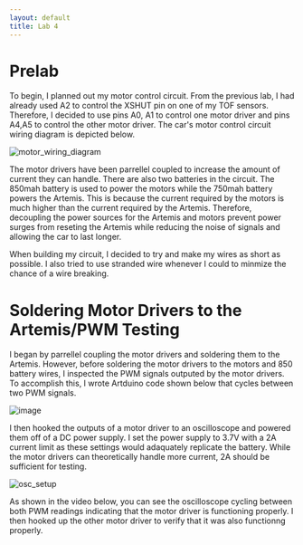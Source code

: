 ```yaml
---
layout: default
title: Lab 4
---
```


# Prelab
To begin, I planned out my motor control circuit. From the previous lab, I had already used A2 to control the XSHUT pin on one of my TOF sensors. Therefore, I decided to use pins A0, A1 to control one motor driver and pins A4,A5 to control the other motor driver. The car's motor control circuit wiring diagram is depicted below.

![motor_wiring_diagram](https://github.com/user-attachments/assets/1e6dc659-1174-40bb-9515-ab70bd823dd6)

The motor drivers have been parrellel coupled to increase the amount of current they can handle. There are also two batteries in the circuit. The 850mah battery is used to power the motors while the 750mah battery powers the Artemis. This is because the current required by the motors is much higher than the current required by the Artemis. Therefore, decoupling the power sources for the Artemis and motors prevent power surges from reseting the Artemis while reducing the noise of signals and allowing the car to last longer.

When building my circuit, I decided to try and make my wires as short as possible. I also tried to use stranded wire whenever I could to minmize the chance of a wire breaking. 

# Soldering Motor Drivers to the Artemis/PWM Testing 
I began by parrellel coupling the motor drivers and soldering them to the Artemis. However, before soldering the motor drivers to the motors and 850 battery wires, I inspected the PWM signals outputed by the motor drivers. To accomplish this, I wrote Artduino code shown below that cycles between two PWM signals.

![image](https://github.com/user-attachments/assets/6ad7a34b-11e2-460d-9c29-e15524bce9e0)

I then hooked the outputs of a motor driver to an oscilloscope and powered them off of a DC power supply. I set the power supply to 3.7V with a 2A current limit as these settings would adaquately replicate the battery. While the motor drivers can theoretically handle more current, 2A should be sufficient for testing.

![osc_setup](https://github.com/user-attachments/assets/706c60a5-a5a0-4560-95d2-65f44f8f668b)

As shown in the video below, you can see the oscilloscope cycling between both PWM readings indicating that the motor driver is functioning properly. I then hooked up the other motor driver to verify that it was also functionng properly.










